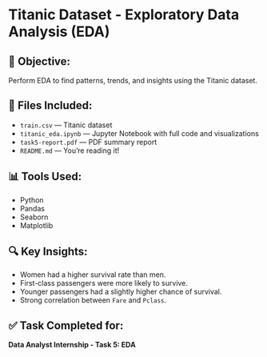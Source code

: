 # Titanic Dataset - Exploratory Data Analysis (EDA)

## 📌 Objective:
Perform EDA to find patterns, trends, and insights using the Titanic dataset.

## 📁 Files Included:
- `train.csv` — Titanic dataset
- `titanic_eda.ipynb` — Jupyter Notebook with full code and visualizations
- `task5-report.pdf` — PDF summary report
- `README.md` — You’re reading it!

## 📊 Tools Used:
- Python
- Pandas
- Seaborn
- Matplotlib

## 🔍 Key Insights:
- Women had a higher survival rate than men.
- First-class passengers were more likely to survive.
- Younger passengers had a slightly higher chance of survival.
- Strong correlation between `Fare` and `Pclass`.

## ✅ Task Completed for:
**Data Analyst Internship - Task 5: EDA**

